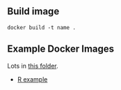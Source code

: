 ## Build image
```
docker build -t name . 
```

## Example Docker Images

Lots in [this folder](https://github.com/populationgenomics/images/tree/main/images).

* [R example](https://github.com/populationgenomics/images/blob/main/images/str-r/Dockerfile)
